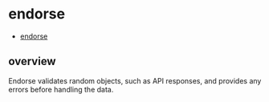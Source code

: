 # endorse

- [endorse](#endorse)

## overview
Endorse validates random objects, such as API responses, and provides any errors before handling the data.
